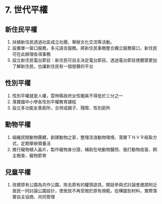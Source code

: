 # 7. 世代平權

## 新住民平權

1. 扶植新住民透過社區成立社團，舉辦文化交流等活動。
2. 設置單一窗口服務，多元語言服務。將新住民事務整合獨立服務窗口，新住民可在此辦理各項事務
3. 設立新住民電台節目：新住民可自主決定電台節目，透過電台節目使聽眾更加了解新住民，也讓新住民有一個發聲的平台

## 性別平權

1. 性別平權就是人權，雲林縣政府女性閣員不得低於三分之一
2. 落實國中小學各性別平權教育課程
3. 設立多功能友善廁所，合併成親子、殘障、性別廁所 

## 動物平權  

1. 組織民間動物團體，創建動物之家，整理流浪動物環境、落實ＴＮＶＲ結紮方式，定期舉辦領養活
2. 推行寵物植入晶片，製作寵物身分證，補助在地動物醫院、施打動物疫苗、飼主檢查、寵物節育 

## 兒童平權

1. 改建原有公園為共作公園，除去原有的罐頭遊具，開設參與式討論會邀請附近居民一同討論公園設計，使居民不再受限於原有規範，從構圖到材料，實際落實自主協商、共同管理

